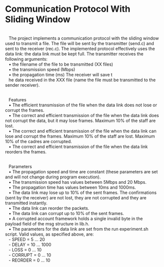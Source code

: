 # Communication Protocol With Sliding Window

</br>&nbsp;&nbsp;&nbsp;The project implements a communication protocol with the sliding window used to transmit a file. The file will be sent by the transmitter (send.c) and sent to the receiver (rec.c). The implemented protocol effectively uses the data link: the data link must be kept full. The transmitter receives the following arguments: 
</br>&nbsp;&nbsp;&nbsp;• the filename of the file to be transmitted (XX files)
</br>&nbsp;&nbsp;&nbsp;• the transmission speed (Mbps) 
</br>&nbsp;&nbsp;&nbsp;• the propagation time (ms) The receiver will save t</br>&nbsp;&nbsp;&nbsp;he data received in the XXX file (name the file must be transmitted to the sender receiver).

</br>&nbsp;&nbsp;&nbsp;Features
</br>&nbsp;&nbsp;&nbsp;• The efficient transmission of the file when the data link does not lose or corrupt the frames. 
</br>&nbsp;&nbsp;&nbsp;• The correct and efficient transmission of the file when the data link does not corrupt the data, but it may lose frames. Maximum 10% of the staff are lost.
</br>&nbsp;&nbsp;&nbsp;• The correct and efficient transmission of the file when the data link can lose and corrupt the frames. Maximum 10% of the staff are lost. Maximum 10% of the cadres are corrupted. 
</br>&nbsp;&nbsp;&nbsp;• The correct and efficient transmission of the file when the data link reorders the frames.

</br>&nbsp;&nbsp;&nbsp;Parameters
</br>&nbsp;&nbsp;&nbsp;• The propagation speed and time are constant (these parameters are set and will not change during program execution). 
</br>&nbsp;&nbsp;&nbsp;• The transmission speed has values between 5Mbps and 20 Mbps. 
</br>&nbsp;&nbsp;&nbsp;• The propagation time has values between 10ms and 1000ms.
</br>&nbsp;&nbsp;&nbsp;• The data link may lose up to 10% of the sent frames. The confirmations (sent by the receiver) are not lost, they are not corrupted and they are transmitted instantly. 
</br>&nbsp;&nbsp;&nbsp;• The data link can reorder the packets.
</br>&nbsp;&nbsp;&nbsp;• The data link can corrupt up to 10% of the sent frames.
</br>&nbsp;&nbsp;&nbsp;• A corrupted account framework holds a single invalid byte in the payload field of the msg structure in lib.h. 
</br>&nbsp;&nbsp;&nbsp;• The parameters for the data link are set from the run experiment.sh script. Valid values, as specified above, are:
</br>&nbsp;&nbsp;&nbsp;- SPEED = 5 ... 20 
</br>&nbsp;&nbsp;&nbsp;- DELAY = 10 ... 1000 
</br>&nbsp;&nbsp;&nbsp;- LOSS = 0 ... 10 
</br>&nbsp;&nbsp;&nbsp;- CORRUPT = 0 ... 10 
</br>&nbsp;&nbsp;&nbsp;- REORDER = 0 ... 10
